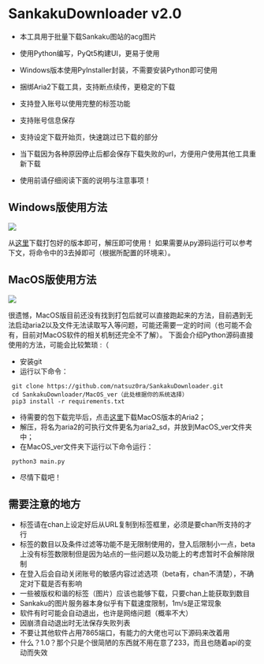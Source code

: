 # SankakuDownloader v2.0

- 本工具用于批量下载Sankaku图站的acg图片
- 使用Python编写，PyQt5构建UI，更易于使用
- Windows版本使用PyInstaller封装，不需要安装Python即可使用
- 捆绑Aria2下载工具，支持断点续传，更稳定的下载
- 支持登入账号以使用完整的标签功能
- 支持账号信息保存
- 支持设定下载开始页，快速跳过已下载的部分
- 当下载因为各种原因停止后都会保存下载失败的url，方便用户使用其他工具重新下载


- 使用前请仔细阅读下面的说明与注意事项！

## Windows版使用方法
![](https://github.com/natsuz0ra/SankakuDownloader/raw/master/win_example.png)

从[这里](https://github.com/natsuz0ra/SankakuDownloader/releases "这里")下载打包好的版本即可，解压即可使用！
如果需要从py源码运行可以参考下文，将命令中的3去掉即可（根据所配置的环境来）。

## MacOS版使用方法
![](https://github.com/natsuz0ra/SankakuDownloader/raw/master/mac_example.png)

很遗憾，MacOS版目前还没有找到打包后就可以直接跑起来的方法，目前遇到无法启动aria2以及文件无法读取写入等问题，可能还需要一定的时间（也可能不会有，目前对MacOS软件的相关机制还完全不了解）。
下面会介绍Python源码直接使用的方法，可能会比较繁琐 :（

- 安装git
- 运行以下命令：

```shell
 git clone https://github.com/natsuz0ra/SankakuDownloader.git
 cd SankakuDownloader/MacOS_ver（此处根据你的系统选择）
 pip3 install -r requirements.txt
```
- 待需要的包下载完毕后，点击[这里](https://github.com/aria2/aria2/releases/tag/release-1.35.0 "这里")下载MacOS版本的Aria2；
- 解压，将名为aria2的可执行文件更名为aria2_sd，并放到MacOS_ver文件夹中；
- 在MacOS_ver文件夹下运行以下命令运行：

```shell
 python3 main.py
```
- 尽情下载吧！

## 需要注意的地方
- 标签请在chan上设定好后从URL复制到标签框里，必须是要chan所支持的才行
- 标签的数目以及条件过滤等功能不是无限制使用的，登入后限制小一点，beta上没有标签数限制但是因为站点的一些问题以及功能上的考虑暂时不会解除限制
- 在登入后会自动关闭账号的敏感内容过滤选项（beta有，chan不清楚），不确定对下载是否有影响
- 一些被版权和谐的标签（图片）应该也能够下载，只要chan上能获取到数目
- Sankaku的图片服务器本身似乎有下载速度限制，1m/s是正常现象
- 软件有时可能会自动退出，也许是网络问题（概率不大）
- 因崩溃自动退出时无法保存失败列表
- 不要让其他软件占用7865端口，有能力的大佬也可以下源码来改着用
- 什么？1.0？那个只是个很简陋的东西就不用在意了233，而且也随着api的变动而失效
